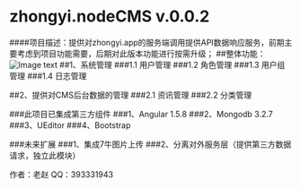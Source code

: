 # zhongyi.nodeCMS v.0.0.2
####项目描述：提供对zhongyi.app的服务端调用提供API数据响应服务，前期主要考虑到项目功能需要，后期对此版本功能进行按需升级；
##整体功能：
 ![Image text](https://github.com/xiaopohou/zhongyi.nodeCMS/blob/master/zhongyiNodeJs/im/map.png)
##1、系统管理
###1.1 用户管理
###1.2 角色管理
###1.3 用户组管理
###1.4 日志管理

##2、提供对CMS后台数据的管理
###2.1 资讯管理
###2.2 分类管理

###此项目已集成第三方组件
###1、Angular 1.5.8
###2、Mongodb 3.2.7
###3、UEditor
###4、Bootstrap

###未来扩展
###1、集成7牛图片上传
###2、分离对外服务层（提供第三方数据请求，独立此模块）

作者：老赵 QQ：393331943
